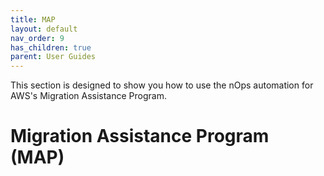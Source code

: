 ```yaml
---
title: MAP
layout: default
nav_order: 9
has_children: true
parent: User Guides
---
```


This section is designed to show you how to use the nOps automation for AWS's Migration Assistance Program.

# Migration Assistance Program (MAP)